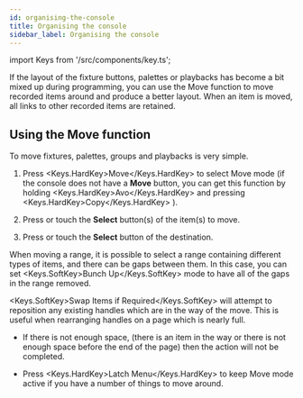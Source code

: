 ```yaml
---
id: organising-the-console
title: Organising the console
sidebar_label: Organising the console
---
```


import Keys from '/src/components/key.ts';

If the layout of the fixture buttons, palettes or playbacks has become a
bit mixed up during programming, you can use the Move function to move
recorded items around and produce a better layout. When an item is
moved, all links to other recorded items are retained.

Using the Move function
-----------------------

To move fixtures, palettes, groups and playbacks is very simple.

1. Press <Keys.HardKey>Move</Keys.HardKey> to select Move mode (if the console does not have a **Move** button,
	you can get this function by holding <Keys.HardKey>Avo</Keys.HardKey> and pressing <Keys.HardKey>Copy</Keys.HardKey> ).

2. Press or touch the **Select** button(s) of the item(s) to move.

3. Press or touch the **Select** button of the destination.

When moving a range, it is possible to select a range containing
different types of items, and there can be gaps between them. In this
case, you can set <Keys.SoftKey>Bunch Up</Keys.SoftKey> mode to have all of the gaps in the range
removed.

<Keys.SoftKey>Swap Items if Required</Keys.SoftKey> will attempt to reposition any existing
handles which are in the way of the move. This is useful when
rearranging handles on a page which is nearly full.

-   If there is not enough space, (there is an item in the way or there
    is not enough space before the end of the page) then the action will
    not be completed.

-   Press <Keys.HardKey>Latch Menu</Keys.HardKey> to keep Move mode active if you have a number
    of things to move around.


